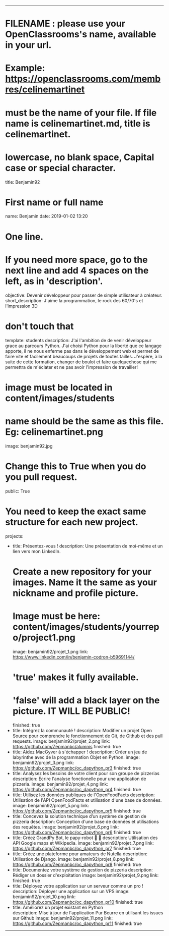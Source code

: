 ---

# FILENAME : please use your OpenClassrooms's name, available in your url.
# Example: https://openclassrooms.com/membres/celinemartinet
# must be the name of your file. If file name is celinemartinet.md, title is celinemartinet.
# lowercase, no blank space, Capital case or special character.
title: Benjamin92

# First name or full name
name: Benjamin
date: 2019-01-02 13:20

# One line.
# If you need more space, go to the next line and add 4 spaces on the left, as in 'description'.
objective: Devenir développeur pour passer de simple utilisateur à créateur.
short_description: J'aime la programmation, le rock des 60/70's et l'impression 3D

# don't touch that
template: students
description:
    J'ai l'ambition de de venir développeur grace au parcours Python.
    J'ai choisi Python pour la liberté que ce langage apporte, il ne nous enferme pas dans le développement web et permet de faire vite et facilement beaucoups de projets de toutes tailles. J'espère, à la suite de cette formation, changer de boulot et faire quelquechose qui me permettra de m'éclater et ne pas avoir l'impression de travailler!

# image must be located in content/images/students
# name should be the same as this file. Eg: celinemartinet.png
image: benjamin92.jpg

# Change this to True when you do you pull request.
public: True

# You need to keep the exact same structure for each new project.
projects:
  - title: Présentez-vous !
    description: Une présentation de moi-même et un lien vers mon LinkedIn.
    # Create a new repository for your images. Name it the same as your nickname and profile picture.
    # Image must be here: content/images/students/yourrepo/project1.png
    image: benjamin92/projet_1.png
    link: https://www.linkedin.com/in/benjamin-codron-b59691144/
    # 'true' makes it fully available.
    # 'false' will add a black layer on the picture. IT WILL BE PUBLIC!
    finished: true
  - title: Intégrez la communauté !
    description: Modifier un projet Open Source pour comprendre le fonctionnement de Git, de Github et des pull requests. 
    image: benjamin92/projet_2.png
    link: https://github.com/Zepmanbc/alumnis
    finished: true
  - title: Aidez MacGyver à s'échapper !
    description: Créer un jeu de labyrinthe avec de la programmation Objet en Python.
    image: benjamin92/projet_3.png
    link: https://github.com/Zepmanbc/oc_dapython_pr3
    finished: true
  - title: Analysez les besoins de votre client pour son groupe de pizzerias
    description: Ecrire l'analyse fonctionelle pour une application de pizzeria.
    image: benjamin92/projet_4.png
    link: https://github.com/Zepmanbc/oc_dapython_pr4
    finished: true
  - title: Utilisez les données publiques de l'OpenFoodFacts
    description: Utilisation de l'API OpenFoodFacts et utilisation d'une base de données.
    image: benjamin92/projet_5.png
    link: https://github.com/Zepmanbc/oc_dapython_pr5
    finished: true
  - title: Concevez la solution technique d’un système de gestion de pizzeria
    description: Conception d'une base de données et utilisations des requêtes.
    image: benjamin92/projet_6.png
    link: https://github.com/Zepmanbc/oc_dapython_pr6
    finished: true
  - title: Créez GrandPy Bot, le papy-robot 🤖 👴
    description: Utilisation des API Google maps et Wikipedia.
    image: benjamin92/projet_7.png
    link: https://github.com/Zepmanbc/oc_dapython_pr7
    finished: true
  - title: Créez une plateforme pour amateurs de Nutella
    description: Utilisation de Django.
    image: benjamin92/projet_8.png
    link: https://github.com/Zepmanbc/oc_dapython_pr8
    finished: true
  - title: Documentez votre système de gestion de pizzeria
    description: Rédiger un dossier d'exploitation
    image: benjamin92/projet_9.png
    link:
    finished: true
  - title: Déployez votre application sur un serveur comme un pro !
    description: Déployer une application sur un VPS
    image: benjamin92/projet_10.png
    link: https://github.com/Zepmanbc/oc_dapython_pr10
    finished: true
  - title: Améliorez un projet existant en Python	
    description: Mise à jour de l'application Pur Beurre en utilisant les issues sur Github
    image: benjamin92/projet_11.png
    link: https://github.com/Zepmanbc/oc_dapython_pr11
    finished: true
---